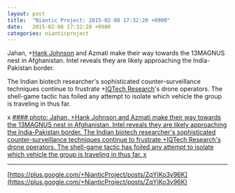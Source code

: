 ```yaml
---
layout: post
title:  "Niantic Project: 2015-02-08 17:32:20 +0900"
date:   2015-02-08 17:32:20 +0900
categories: nianticproject
---
```

Jahan, +[Hank Johnson](https://plus.google.com/117792105926525258257 "") and Azmati make their way towards the 13MAGNUS nest in Afghanistan. Intel reveals they are likely approaching the India-Pakistan border. 

The Indian biotech researcher's sophisticated counter-surveillance techniques continue to frustrate +[IQTech Research](https://plus.google.com/108020987035258478791 "")'s drone operators. The shell-game tactic has foiled any attempt to isolate which vehicle the group is traveling in thus far.

x
[#### photo: Jahan, +Hank Johnson and Azmati make their way towards the 13MAGNUS nest in Afghanistan. Intel reveals they are likely approaching the India-Pakistan border.
The Indian biotech researcher's sophisticated counter-surveillance techniques continue to frustrate +IQTech Research's drone operators. The shell-game tactic has foiled any attempt to isolate which vehicle the group is traveling in thus far.
x](https://lh4.googleusercontent.com/-YkDALvY8kR4/VNcc9VV70MI/AAAAAAAAewc/O3zlTXbXEYc/w1200-h1553/Border.png "")
- - -
[https://plus.google.com/+NianticProject/posts/ZqYjKo3v96K](https://plus.google.com/+NianticProject/posts/ZqYjKo3v96K)
